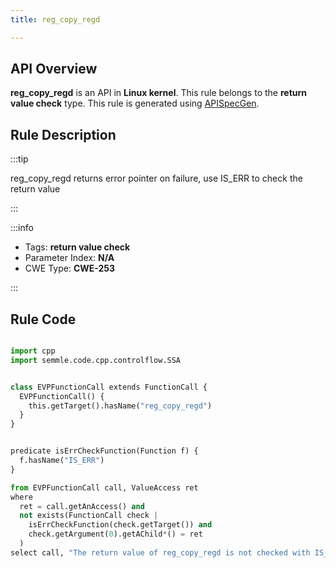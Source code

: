 ```yaml
---
title: reg_copy_regd

---
```



## API Overview
**reg_copy_regd** is an API in **Linux kernel**. This rule belongs to the **return value check** type. This rule is generated using [APISpecGen](../../tools/APISpecGen).
## Rule Description

:::tip

reg_copy_regd returns error pointer on failure, use IS_ERR to check the return value

:::

:::info

- Tags: **return value check**
- Parameter Index: **N/A**
- CWE Type: **CWE-253**

:::

## Rule Code
```python

import cpp
import semmle.code.cpp.controlflow.SSA


class EVPFunctionCall extends FunctionCall {
  EVPFunctionCall() {
    this.getTarget().hasName("reg_copy_regd")
  }
}


predicate isErrCheckFunction(Function f) {
  f.hasName("IS_ERR") 
}

from EVPFunctionCall call, ValueAccess ret
where
  ret = call.getAnAccess() and
  not exists(FunctionCall check |
    isErrCheckFunction(check.getTarget()) and
    check.getArgument(0).getAChild*() = ret
  )
select call, "The return value of reg_copy_regd is not checked with IS_ERR."
    
```